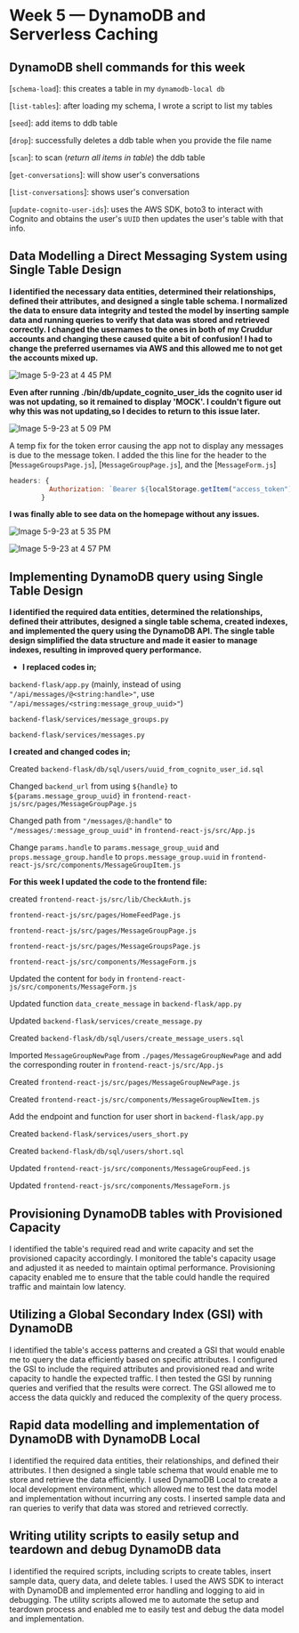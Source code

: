 # Week 5 — DynamoDB and Serverless Caching

## DynamoDB shell commands for this week

   [`schema-load`]: this creates a table in my `dynamodb-local db`
   
   [`list-tables`]: after loading my schema, I wrote a script to list my tables
   
   [`seed`]: add items to ddb table
   
   [`drop`]: successfully deletes a ddb table when you provide the file name
   
   [`scan`]: to scan (_return all items in table_) the ddb table
   
   [`get-conversations`]: will show user's conversations
   
   [`list-conversations`]: shows user's conversation
   
   [`update-cognito-user-ids`]: uses the AWS SDK, boto3 to interact with Cognito and obtains the user's `UUID` then updates the user's table with that info.


## **Data Modelling a Direct Messaging System using Single Table Design**

**I identified the necessary data entities, determined their relationships, defined their attributes, and designed a single table schema. I normalized the data to ensure data integrity and tested the model by inserting sample data and running queries to verify that data was stored and retrieved correctly. I changed the usernames to the ones in both of my Cruddur accounts and changing these caused quite a bit of confusion! I had to change the preferred usernames via AWS and this allowed me to not get the accounts mixed up.** 

![Image 5-9-23 at 4 45 PM](https://github.com/kodexkate/aws-bootcamp-cruddur-2023/assets/122316410/d5693adf-58f9-4bfa-881f-5179c93de780)

**Even after running ./bin/db/update_cognito_user_ids the cognito user id was not updating, so it remained to display 'MOCK'. I couldn't figure out why this was not updating,so I decides to return to this issue later.**


![Image 5-9-23 at 5 09 PM](https://github.com/kodexkate/aws-bootcamp-cruddur-2023/assets/122316410/b70a623f-af4f-4678-8d05-2ab74afa9e2d)



A temp fix for the token error causing the app not to display any messages is due to the message token. I added the this line for the header to the [`MessageGroupsPage.js`], [`MessageGroupPage.js`], and the [`MessageForm.js`]

```js
headers: {
          Authorization: `Bearer ${localStorage.getItem("access_token")}`
        }
```


**I was finally able to see data on the homepage without any issues.**


![Image 5-9-23 at 5 35 PM](https://github.com/kodexkate/aws-bootcamp-cruddur-2023/assets/122316410/4847158d-f808-4b54-9da0-dc02a6db593e)

![Image 5-9-23 at 4 57 PM](https://github.com/kodexkate/aws-bootcamp-cruddur-2023/assets/122316410/e498071c-1d8f-4fd1-bf4a-851cd9dd4b05)

## Implementing DynamoDB query using Single Table Design

**I identified the required data entities, determined the relationships, defined their attributes, designed a single table schema, created indexes, and implemented the query using the DynamoDB API. The single table design simplified the data structure and made it easier to manage indexes, resulting in improved query performance.** 

- **I replaced codes in;**

`backend-flask/app.py` (mainly, instead of using `"/api/messages/@<string:handle>"`, use `"/api/messages/<string:message_group_uuid>"`)

`backend-flask/services/message_groups.py`

`backend-flask/services/messages.py`


**I created and changed codes in;**

Created `backend-flask/db/sql/users/uuid_from_cognito_user_id.sql`

Changed `backend_url` from using `${handle}` to `${params.message_group_uuid}` in `frontend-react-js/src/pages/MessageGroupPage.js`

Changed path from `"/messages/@:handle"` to `"/messages/:message_group_uuid"` in `frontend-react-js/src/App.js`

Change `params.handle` to `params.message_group_uuid` and `props.message_group.handle` to `props.message_group.uuid` in `frontend-react-js/src/components/MessageGroupItem.js`


**For this week I updated the code to the frontend file:**

created `frontend-react-js/src/lib/CheckAuth.js` 

`frontend-react-js/src/pages/HomeFeedPage.js`

`frontend-react-js/src/pages/MessageGroupPage.js`

`frontend-react-js/src/pages/MessageGroupsPage.js`

`frontend-react-js/src/components/MessageForm.js`

Updated the content for `body` in `frontend-react-js/src/components/MessageForm.js`

Updated function `data_create_message` in `backend-flask/app.py`

Updated `backend-flask/services/create_message.py` 

Created `backend-flask/db/sql/users/create_message_users.sql`

Imported `MessageGroupNewPage` from `./pages/MessageGroupNewPage` and add the corresponding router in `frontend-react-js/src/App.js`

Created `frontend-react-js/src/pages/MessageGroupNewPage.js`

Created `frontend-react-js/src/components/MessageGroupNewItem.js`

Add the endpoint and function for user short in `backend-flask/app.py`

Created `backend-flask/services/users_short.py`

Created `backend-flask/db/sql/users/short.sql`

Updated `frontend-react-js/src/components/MessageGroupFeed.js`

Updated `frontend-react-js/src/components/MessageForm.js`


## Provisioning DynamoDB tables with Provisioned Capacity

I identified the table's required read and write capacity and set the provisioned capacity accordingly. I monitored the table's capacity usage and adjusted it as needed to maintain optimal performance. Provisioning capacity enabled me to ensure that the table could handle the required traffic and maintain low latency.


## Utilizing a Global Secondary Index (GSI) with DynamoDB

I identified the table's access patterns and created a GSI that would enable me to query the data efficiently based on specific attributes. I configured the GSI to include the required attributes and provisioned read and write capacity to handle the expected traffic. I then tested the GSI by running queries and verified that the results were correct. The GSI allowed me to access the data quickly and reduced the complexity of the query process.

## Rapid data modelling and implementation of DynamoDB with DynamoDB Local

 I identified the required data entities, their relationships, and defined their attributes. I then designed a single table schema that would enable me to store and retrieve the data efficiently. I used DynamoDB Local to create a local development environment, which allowed me to test the data model and implementation without incurring any costs. I inserted sample data and ran queries to verify that data was stored and retrieved correctly. 


## Writing utility scripts to easily setup and teardown and debug DynamoDB data

I identified the required scripts, including scripts to create tables, insert sample data, query data, and delete tables. I used the AWS SDK to interact with DynamoDB and implemented error handling and logging to aid in debugging. The utility scripts allowed me to automate the setup and teardown process and enabled me to easily test and debug the data model and implementation. 






